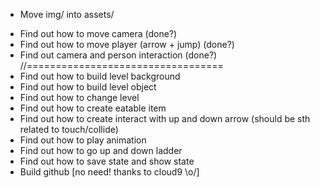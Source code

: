 * Move img/ into assets/
- Find out how to move camera (done?)
 - Find out how to move player (arrow + jump) (done?)
 - Find out camera and person interaction (done?)
 //==================================
 - Find out how to build level background
 - Find out how to build level object
 - Find out how to change level
 - Find out how to create eatable item
 - Find out how to create interact with up and down arrow (should be sth related to touch/collide)
 - Find out how to play animation
 - Find out how to go up and down ladder
 - Find out how to save state and show state
 - Build github [no need! thanks to cloud9 \o/]